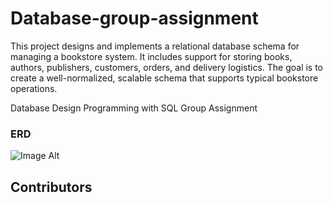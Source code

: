 # Database-group-assignment
This project designs and implements a relational database schema for managing a bookstore system. It includes support for storing books, authors, publishers, customers, orders, and delivery logistics. The goal is to create a well-normalized, scalable schema that supports typical bookstore operations.


Database Design Programming with SQL Group Assignment

### ERD
![Image Alt](https://github.com/S-kanti/Database-group-assignment/blob/7666a2ea41ef676450a863d5b76294f76cc974e5/book%20database.svg%20-%20draw.io%20and%205%20more%20pages%20-%20Profile%201%20-%20Microsoft%E2%80%8B%20Edge%204_10_2025%203_40_47%20PM.png)

## Contributors

